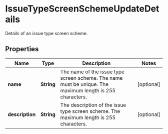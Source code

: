 

# IssueTypeScreenSchemeUpdateDetails

Details of an issue type screen scheme.

## Properties

Name | Type | Description | Notes
------------ | ------------- | ------------- | -------------
**name** | **String** | The name of the issue type screen scheme. The name must be unique. The maximum length is 255 characters. |  [optional]
**description** | **String** | The description of the issue type screen scheme. The maximum length is 255 characters. |  [optional]



